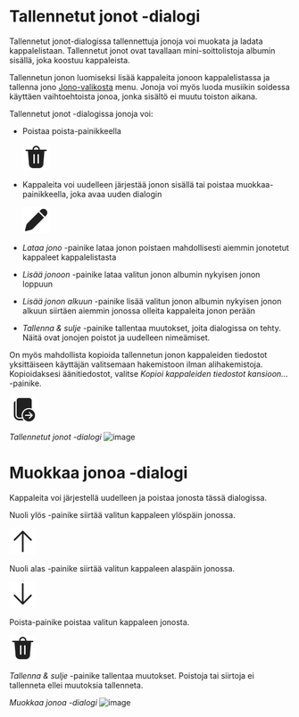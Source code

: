 # Tallennetut jonot -dialogi
Tallennetut jonot-dialogissa tallennettuja jonoja voi muokata ja ladata kappalelistaan.
Tallennetut jonot ovat tavallaan mini-soittolistoja albumin sisällä, joka koostuu kappaleista.

Tallennetun jonon luomiseksi lisää kappaleita jonoon kappalelistassa ja tallenna jono [Jono-valikosta](main_window.md#the-queue-menu) menu. Jonoja voi myös luoda musiikin soidessa käyttäen vaihtoehtoista jonoa, jonka sisältö ei muutu toiston aikana.

Tallennetut jonot -dialogissa jonoja voi:

* Poistaa poista-painikkeella

    ![image](img/gui/ic_fluent_delete_48_filled.png)

* Kappaleita voi uudelleen järjestää jonon sisällä tai poistaa muokkaa-painikkeella, joka avaa uuden dialogin

    ![image](img/gui/ic_fluent_edit_48_filled.png)

* *Lataa jono* -painike lataa jonon poistaen mahdollisesti aiemmin jonotetut kappaleet kappalelistasta
* *Lisää jonoon* -painike lataa valitun jonon albumin nykyisen jonon loppuun
* *Lisää jonon alkuun* -painike lisää valitun jonon albumin nykyisen jonon alkuun siirtäen aiemmin jonossa olleita kappaleita jonon perään
* *Tallenna & sulje* -painike tallentaa muutokset, joita dialogissa on tehty. Näitä ovat jonojen poistot ja uudelleen nimeämiset.

On myös mahdollista kopioida tallennetun jonon kappaleiden tiedostot yksittäiseen käyttäjän valitsemaan hakemistoon ilman alihakemistoja. Kopioidaksesi äänitiedostot, valitse *Kopioi kappaleiden tiedostot kansioon...* -painike.

![image](img/gui/ic_fluent_copy_arrow_right_24_filled.png)



*Tallennetut jonot -dialogi*
![image](img/saved_queues1.png)

# Muokkaa jonoa -dialogi
Kappaleita voi järjestellä uudelleen ja poistaa jonosta tässä dialogissa.

Nuoli ylös -painike siirtää valitun kappaleen ylöspäin jonossa.

![image](img/gui/ic_fluent_arrow_up_48_filled.png)

Nuoli alas -painike siirtää valitun kappaleen alaspäin jonossa.

![image](img/gui/ic_fluent_arrow_down_48_filled.png)

Poista-painike poistaa valitun kappaleen jonosta.

![image](img/gui/ic_fluent_delete_48_filled.png)

*Tallenna & sulje* -painike tallentaa muutokset. Poistoja tai siirtoja ei tallenneta ellei muutoksia tallenneta.

*Muokkaa jonoa -dialogi*
![image](img/saved_queues2.png)